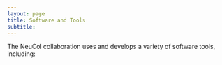 ```yaml
---
layout: page
title: Software and Tools
subtitle: 
---
```


The NeuCol collaboration uses and develops a variety of software tools, including:
